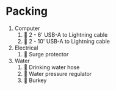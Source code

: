 # Packing

1. Computer
    1. :black_square_button: 2 -  6' USB-A to Lightning cable
    1. :black_square_button: 2 - 10' USB-A to Lightning cable
1. Electrical
    1. :black_square_button: Surge protector
1. Water
    1. :black_square_button: Drinking water hose
    1. :black_square_button: Water pressure regulator
    1. :black_square_button: Burkey
